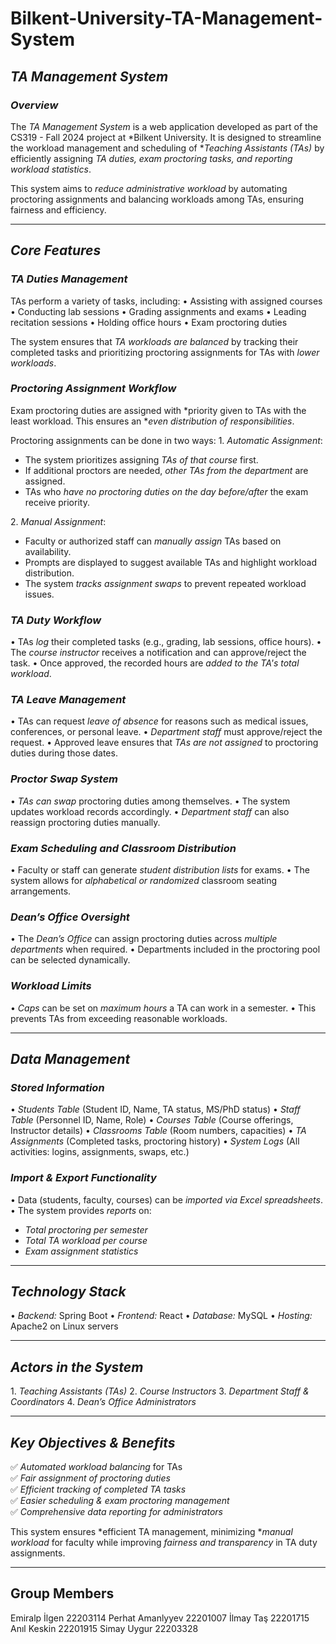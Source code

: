 # Bilkent-University-TA-Management-System

## *TA Management System*
### *Overview*
The *TA Management System* is a web application developed as part of the CS319 - Fall 2024 project at *Bilkent University. It is designed to streamline the workload management and scheduling of **Teaching Assistants (TAs)* by efficiently assigning *TA duties, exam proctoring tasks, and reporting workload statistics*.

This system aims to *reduce administrative workload* by automating proctoring assignments and balancing workloads among TAs, ensuring fairness and efficiency.

---

## *Core Features*
### *TA Duties Management*
TAs perform a variety of tasks, including:
•⁠  ⁠Assisting with assigned courses
•⁠  ⁠Conducting lab sessions
•⁠  ⁠Grading assignments and exams
•⁠  ⁠Leading recitation sessions
•⁠  ⁠Holding office hours
•⁠  ⁠Exam proctoring duties

The system ensures that *TA workloads are balanced* by tracking their completed tasks and prioritizing proctoring assignments for TAs with *lower workloads*.

### *Proctoring Assignment Workflow*
Exam proctoring duties are assigned with *priority given to TAs with the least workload. This ensures an **even distribution of responsibilities*.

Proctoring assignments can be done in two ways:
1.⁠ ⁠*Automatic Assignment*:  
   - The system prioritizes assigning *TAs of that course* first.
   - If additional proctors are needed, *other TAs from the department* are assigned.
   - TAs who *have no proctoring duties on the day before/after* the exam receive priority.

2.⁠ ⁠*Manual Assignment*:  
   - Faculty or authorized staff can *manually assign* TAs based on availability.
   - Prompts are displayed to suggest available TAs and highlight workload distribution.
   - The system *tracks assignment swaps* to prevent repeated workload issues.

### *TA Duty Workflow*
•⁠  ⁠TAs *log* their completed tasks (e.g., grading, lab sessions, office hours).
•⁠  ⁠The *course instructor* receives a notification and can approve/reject the task.
•⁠  ⁠Once approved, the recorded hours are *added to the TA's total workload*.

### *TA Leave Management*
•⁠  ⁠TAs can request *leave of absence* for reasons such as medical issues, conferences, or personal leave.
•⁠  ⁠*Department staff* must approve/reject the request.
•⁠  ⁠Approved leave ensures that *TAs are not assigned* to proctoring duties during those dates.

### *Proctor Swap System*
•⁠  ⁠*TAs can swap* proctoring duties among themselves.
•⁠  ⁠The system updates workload records accordingly.
•⁠  ⁠*Department staff* can also reassign proctoring duties manually.

### *Exam Scheduling and Classroom Distribution*
•⁠  ⁠Faculty or staff can generate *student distribution lists* for exams.
•⁠  ⁠The system allows for *alphabetical or randomized* classroom seating arrangements.

### *Dean’s Office Oversight*
•⁠  ⁠The *Dean’s Office* can assign proctoring duties across *multiple departments* when required.
•⁠  ⁠Departments included in the proctoring pool can be selected dynamically.

### *Workload Limits*
•⁠  ⁠*Caps* can be set on *maximum hours* a TA can work in a semester.
•⁠  ⁠This prevents TAs from exceeding reasonable workloads.

---

## *Data Management*
### *Stored Information*
•⁠  ⁠*Students Table* (Student ID, Name, TA status, MS/PhD status)
•⁠  ⁠*Staff Table* (Personnel ID, Name, Role)
•⁠  ⁠*Courses Table* (Course offerings, Instructor details)
•⁠  ⁠*Classrooms Table* (Room numbers, capacities)
•⁠  ⁠*TA Assignments* (Completed tasks, proctoring history)
•⁠  ⁠*System Logs* (All activities: logins, assignments, swaps, etc.)

### *Import & Export Functionality*
•⁠  ⁠Data (students, faculty, courses) can be *imported via Excel spreadsheets*.
•⁠  ⁠The system provides *reports* on:
  - *Total proctoring per semester*
  - *Total TA workload per course*
  - *Exam assignment statistics*

---

## *Technology Stack*
•⁠  ⁠*Backend:* Spring Boot
•⁠  ⁠*Frontend:* React
•⁠  ⁠*Database:* MySQL
•⁠  ⁠*Hosting:* Apache2 on Linux servers

---

## *Actors in the System*
1.⁠ ⁠*Teaching Assistants (TAs)*
2.⁠ ⁠*Course Instructors*
3.⁠ ⁠*Department Staff & Coordinators*
4.⁠ ⁠*Dean’s Office Administrators*

---

## *Key Objectives & Benefits*
✅ *Automated workload balancing* for TAs  
✅ *Fair assignment of proctoring duties*  
✅ *Efficient tracking of completed TA tasks*  
✅ *Easier scheduling & exam proctoring management*  
✅ *Comprehensive data reporting for administrators*  

This system ensures *efficient TA management, minimizing **manual workload* for faculty while improving *fairness and transparency* in TA duty assignments.

---
## Group Members

Emiralp İlgen 22203114
Perhat Amanlyyev 22201007
İlmay Taş 22201715
Anıl Keskin 22201915
Simay Uygur 22203328

